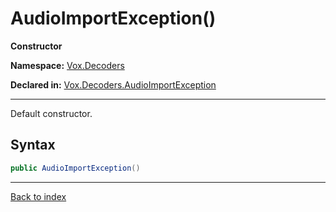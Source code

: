 # AudioImportException()

**Constructor**

**Namespace:** [Vox.Decoders](Vox.Decoders.md)

**Declared in:** [Vox.Decoders.AudioImportException](Vox.Decoders.AudioImportException.md)

------



Default constructor.


## Syntax

```csharp
public AudioImportException()
```

------

[Back to index](index.md)
